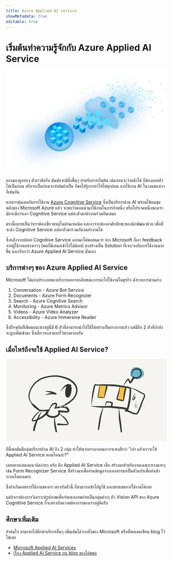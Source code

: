```yaml
---
title: Azure Applied AI service
showMetadata: true
editable: true
---
```


# เริ่มต้นทำความรู้จักกับ Azure Applied AI Service

![Azure Applied AI Service](azure-applied-ai-services/images/Microsoft-Azure-AI-Official-Microsoft.jpeg)

ลองมองดูรอบๆ ตัวเราสิครับ มันมักจะมีสิ่งพื้นๆ สำหรับการเริ่มต้น เช่นก่อนจะว่ายน้ำได้ ก็ต้องลอยตัวให้เป็นก่อน หรือจะเป็นก่อนจะทำต้มยำเป็น ก็ขอให้รู้การทำให้ไข่สุกก่อน การใช้งาน AI ในงานของเราก็เช่นกัน

หากเราคุ้นเคยกับการใช้งาน [Azure Cognitive Service](azure-cognitive-services.md) ซึ่งเป็นบริการด้าน AI พร้อมใช้บนขุมพลังของ Microsoft Azure แล้ว จะพบว่าตอนนำมาใช้งานในภารกิจหนึ่ง หรือโปรเจคหนึ่งของเรา มักจะมีการเอา Cognitive Service แต่ละตัวมาทำงานร่วมกันเสมอ 

ตรงนี้กลายเป็นว่าเราต้องเชี่ยวชาญในด้านเทคนิค และอาจจะต้องอาศัยทักษะของนักพัฒนาด้วย เพื่อที่จะนำ Cognitive Service แต่ละตัวมารวมกันจนทำงานได้ 

ซึ่งหลังจากปล่อย Cognitive Service ออกมาได้พอสมควร ทาง Microsoft ก็เอา feedback จากผู้ใช้งานอย่างเราๆ (พลก็มีเสนอเข้าไปไม่น้อย) มาสร้างเป็น Solution ที่เจาะจงกับการใช้งานมากขึ้น และเรียกว่า Azure Applied AI Service นั่นเอง

## บริการต่างๆ ของ Azure Applied AI Service

Microsoft ได้แบ่งประเภทของบริการออกจากลักษณะการนำไปใช้งานในธุรกิจ ดังรายการด้านล่าง 

1. Conversation - Azure Bot Service
2. Documents - Azure Form Recognizer
3. Search - Azure Cognitive Search
4. Monitoring - Azure Metrics Advisor
5. Videos - Azure Video Analyzer
6. Accessibility - Azure Immersive Reader

ซึ่งปัจจุบันที่เขียนแนะนำอยู่นี่มี 6 ตัวที่สามารถนำไปใช้ได้อย่างเป็นทางการแล้ว แต่มีอีก 2 ตัวที่กำลังจะถูกเพิ่มเข้ามา ซึ่งเดี๋ยวจะเล่าแยกไว้ต่างหากครับ

## เมื่อไหร่ถึงจะใช้ Applied AI Service?

![when should I use Applied AI service?](azure-applied-ai-services/images/when-to-choose-ai.png)

ทีนี้พอมันมีกลุ่มบริการด้าน AI ถึง 2 กลุ่ม ทำให้พวกเราบางคนอาจจะสงสัยว่า "เอ้า แล้วเราจะใช้ Applied AI Service ตอนไหนล่ะ?"

เลยอยากเสนอแนวคิดง่ายๆ ครับ คือ Applied AI Service เนี่ย สร้างมาสำหรับงานเฉพาะทางมากๆ เช่น Form Recognizer Service ที่สร้างมาเพื่ออ่านข้อมูลจากเอกสารมาเป็นตัวแปรเพื่อส่งเข้าระบบโดยเฉพาะ

ซึ่งถ้าเกิดเคสการใช้งานของเรา ตรงกับตัวนี้ ก็สามารถเข้าไปดูวิธี และขอบเขตการใช้งานได้เลย 

แต่ถ้าเราต้องการวิเคราะห์รูปภาพเพื่อจำแนกภาพถ่ายเป็นกลุ่มต่างๆ ตัว Vision API ของ Azure Cognitive Service ก็จะตรงกับความต้องการของเราอยู่ดีครับ


## ศึกษาเพิ่มเติม 

ถ้าสนใจ สามารถไปศึกษาบริการอื่นๆ เพิ่มเติมได้จากทั้งของ Microsoft หรือที่พลเคยเขียน blog ไว้ได้เลย 

- [Microsoft Applied AI Services](https://azure.microsoft.com/en-us/product-categories/applied-ai-services/#overview)
- [เรื่อง Applied AI Service บน blog ของโค้ชพล](https://nextflow.in.th/tag/azure-applied-ai/)
